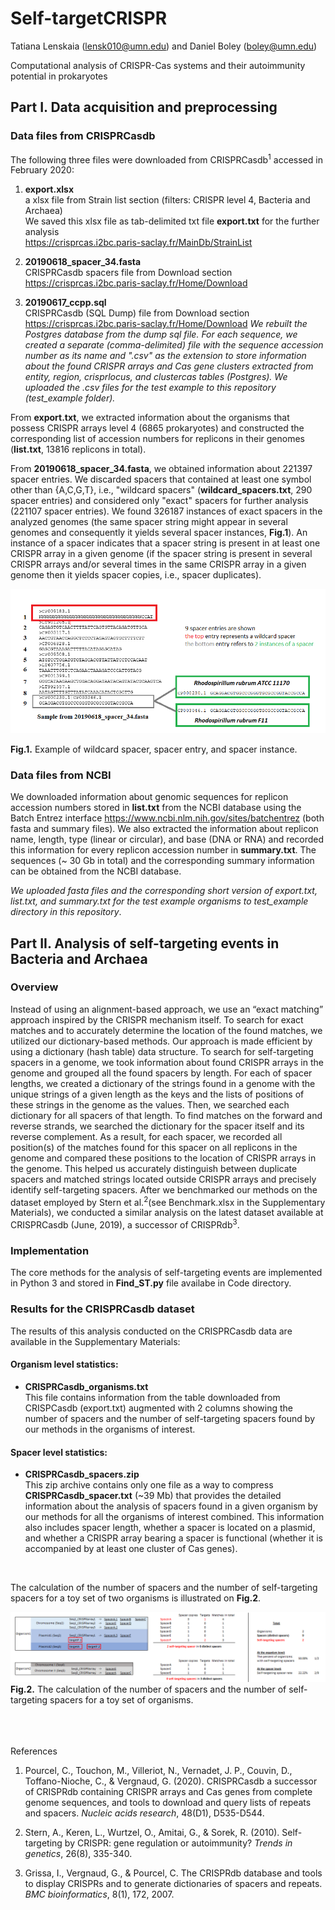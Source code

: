 # Self-targetCRISPR 

Tatiana Lenskaia (lensk010@umn.edu) and Daniel Boley (boley@umn.edu)

Computational analysis of CRISPR-Cas systems and their autoimmunity potential in prokaryotes

## Part I. Data acquisition and preprocessing

### Data files from CRISPRCasdb

The following three files were downloaded from CRISPRCasdb<sup>1</sup> accessed in February 2020:

1. __export.xlsx__ <br> 
a xlsx file from Strain list section (filters: CRISPR level 4, Bacteria and Archaea) <br>
We saved this xlsx file as tab-delimited txt file __export.txt__ for the further analysis <br>
https://crisprcas.i2bc.paris-saclay.fr/MainDb/StrainList


2. __20190618_spacer_34.fasta__ <br>
CRISPRCasdb spacers file from Download section <br>
https://crisprcas.i2bc.paris-saclay.fr/Home/Download


3. __20190617_ccpp.sql__ <br>
CRISPRCasdb (SQL Dump) file from Download section <br>
https://crisprcas.i2bc.paris-saclay.fr/Home/Download
_We rebuilt the Postgres database from the dump sql file. For each sequence, we created a separate (comma-delimited) file with the sequence accession number as its name and ".csv" as the extension to store information about the found CRISPR arrays and Cas gene clusters extracted from entity, region, crisprlocus, and clustercas tables (Postgres). We uploaded the .csv files for the test example to this repository (test_example folder)._


From __export.txt__, we extracted information about the organisms that possess CRISPR arrays level 4 (6865 prokaryotes) and constructed the corresponding list of accession numbers for replicons in their genomes (__list.txt__, 13816 replicons in total). 

From __20190618_spacer_34.fasta__, we obtained information about 221397 spacer entries.  We discarded spacers that contained at least one symbol other than {A,C,G,T}, i.e., "wildcard spacers" (__wildcard_spacers.txt__, 290 spacer entries) and considered only "exact" spacers for further analysis (221107 spacer entries). We found 326187 instances of exact spacers in the analyzed genomes (the same spacer string might appear in several genomes and consequently it yields several spacer instances, __Fig.1__). An instance of a spacer indicates that a spacer string is present in at least one CRISPR array in a given genome (if the spacer string is present in several CRISPR arrays and/or several times in the same CRISPR array in a given genome then it yields spacer copies, i.e., spacer duplicates).

![Fig.1](/images/wildcard_spacerinstance.png)

__Fig.1.__ Example of wildcard spacer, spacer entry, and spacer instance.

### Data files from NCBI

We downloaded information about genomic sequences for replicon accession numbers stored in __list.txt__ from the NCBI database using the Batch Entrez interface https://www.ncbi.nlm.nih.gov/sites/batchentrez (both fasta and summary files). We also extracted the information about replicon name, length, type (linear or circular), and base (DNA or RNA) and recorded this information for every replicon accession number in __summary.txt__. The sequences (~ 30 Gb in total) and the corresponding summary information can be obtained from the NCBI database.

_We uploaded fasta files and the corresponding short version of export.txt, list.txt, and summary.txt for the test example organisms to test_example directory in this repository_. 



## Part II. Analysis of self-targeting events in Bacteria and Archaea

### Overview
Instead of using an alignment-based approach, we use an “exact matching” approach inspired by the CRISPR mechanism itself. To search for exact matches and to accurately determine the location of the found matches, we utilized our dictionary-based methods. Our approach is made efficient by using a dictionary (hash table) data structure. To search for self-targeting spacers in a genome, we took information about found CRISPR arrays in the genome and grouped all the found spacers by length. For each of spacer lengths, we created a dictionary of the strings found in a genome with the unique strings of a given length as the keys and the lists of positions of these strings in the genome as the values. Then, we searched each dictionary for all spacers of that length. To find matches on the forward and reverse strands, we searched the dictionary for the spacer itself and its reverse complement. As a result, for each spacer, we recorded all position(s) of the matches found for this spacer on all replicons in the genome and compared these positions to the location of CRISPR arrays in the genome. This helped us accurately distinguish between duplicate spacers and matched strings located outside CRISPR arrays and precisely identify self-targeting spacers. After we benchmarked our methods on the dataset employed by Stern et al.<sup>2</sup>(see Benchmark.xlsx in the Supplementary Materials), we conducted a similar analysis on the latest dataset available at CRISPRCasdb (June, 2019), a successor of CRISPRdb<sup>3</sup>.

### Implementation
The core methods for the analysis of self-targeting events are implemented in Python 3 and stored in __Find_ST.py__ file availabe in Code directory. 

### Results for the CRISPRCasdb dataset

The results of this analysis conducted on the CRISPRCasdb data are available in the Supplementary Materials: 

#### Organism level statistics:
* __CRISPRCasdb_organisms.txt__  <br>
This file contains information from the table downloaded from CRISPCasdb (export.txt) augmented with 2 columns showing the number of spacers and the number of self-targeting spacers found by our methods in the organisms of interest.

#### Spacer level statistics:
* __CRISPRCasdb_spacers.zip__ <br>
This zip archive contains only one file as a way to compress __CRISPRCasdb_spacer.txt__ (~39 Mb) that provides the detailed information about the analysis of spacers found in a given organism by our methods for all the organisms of interest combined. This information also includes spacer length, whether a spacer is located on a plasmid, and whether a CRISPR array bearing a spacer is functional (whether it is accompanied by at least one cluster of Cas genes).
<br>

The calculation of the number of spacers and the number of self-targeting spacers for a toy set of two organisms is illustrated on __Fig.2__.

![Fig.2](/images/Fig.2_GitHub_update.png)
__Fig.2.__ The calculation of the number of spacers and the number of self-targeting spacers for a toy set of organisms.

<br><br><br>
References

1. Pourcel, C., Touchon, M., Villeriot, N., Vernadet, J. P., Couvin, D., Toffano-Nioche, C., & Vergnaud, G. (2020). CRISPRCasdb a successor of CRISPRdb containing CRISPR arrays and Cas genes from complete genome sequences, and tools to download and query lists of repeats and spacers. _Nucleic acids research_, 48(D1), D535-D544.

2. Stern, A., Keren, L., Wurtzel, O., Amitai, G., & Sorek, R. (2010). Self-targeting by CRISPR: gene regulation or autoimmunity? _Trends in genetics_, 26(8), 335-340.

3. Grissa, I., Vergnaud, G., & Pourcel, C. The CRISPRdb database and tools to display CRISPRs and to generate dictionaries of spacers and repeats. _BMC bioinformatics_, 8(1), 172, 2007.
